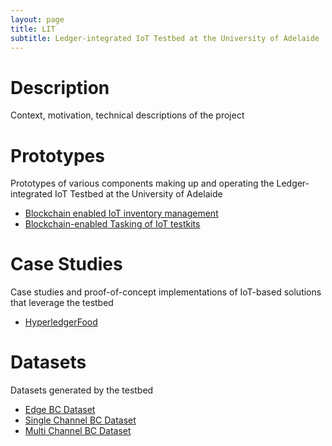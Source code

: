 ```yaml
---
layout: page
title: LIT
subtitle: Ledger-integrated IoT Testbed at the University of Adelaide
---
```


# Description

Context, motivation, technical descriptions of the project

# Prototypes

Prototypes of various components making up and operating the Ledger-integrated IoT Testbed at the University of Adelaide

- [Blockchain enabled IoT inventory management](projects/BC-IoT-inventory)
- [Blockchain-enabled Tasking of IoT testkits](projects/LIT-blockchain.md)

# Case Studies

Case studies and proof-of-concept implementations of IoT-based solutions that leverage the testbed

- [HyperledgerFood](projects/HyperledgerFood)

# Datasets

Datasets generated by the testbed

- [Edge BC Dataset](datasets/EdgeBC)
- [Single Channel BC Dataset](datasets/SingleChannelBC)
- [Multi Channel BC Dataset](datasets/MultiChannelBC)